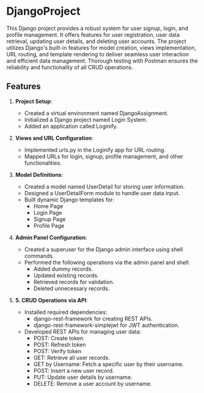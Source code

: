 # DjangoProject

This Django project provides a robust system for user signup, login, and profile management. It offers features for user registration, user data retrieval, updating user details, and deleting user accounts. The project utilizes Django's built-in features for model creation, views implementation, URL routing, and template rendering to deliver seamless user interaction and efficient data management. Thorough testing with Postman ensures the reliability and functionality of all CRUD operations.

## Features

1. **Project Setup**: 
   - Created a virtual environment named DjangoAssignment.
   - Initialized a Django project named Login System.
   - Added an application called Loginify.
   
   
2. **Views and URL Configuration**: 
   - Implemented urls.py in the Loginify app for URL routing.
   - Mapped URLs for login, signup, profile management, and other functionalities.
   
3. **Model Definitions**: 
   - Created a model named UserDetail for storing user information.
   - Designed a UserDetailForm module to handle user data input.
   - Built dynamic Django templates for:
		- Home Page
		- Login Page
		- Signup Page
		- Profile Page
   
4. **Admin Panel Configuration**: 
   - Created a superuser for the Django admin interface using shell commands.
   - Performed the following operations via the admin panel and shell:
		- Added dummy records.
		- Updated existing records.
		- Retrieved records for validation.
		- Deleted unnecessary records.
   
5. **5. CRUD Operations via API**: 
   - Installed required dependencies:
		- django-rest-framework for creating REST APIs.
		- django-rest-framework-simplejwt for JWT authentication.
   - Developed REST APIs for managing user data:
		- POST: Create token
		- POST: Refresh token
		- POST: Verify token
		- GET: Retrieve all user records.
		- GET by Username: Fetch a specific user by their username.
		- POST: Insert a new user record.
		- PUT: Update user details by username.
		- DELETE: Remove a user account by username.